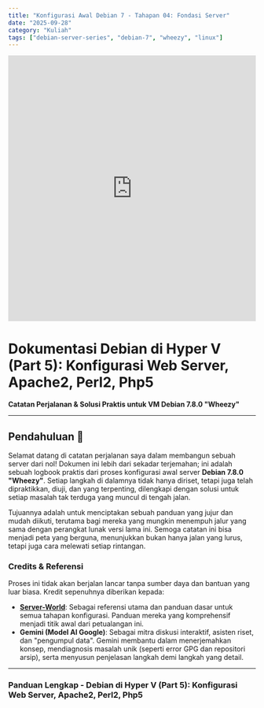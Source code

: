 ```yaml
---
title: "Konfigurasi Awal Debian 7 - Tahapan 04: Fondasi Server"
date: "2025-09-28"
category: "Kuliah"
tags: ["debian-server-series", "debian-7", "wheezy", "linux"]
---
```


<iframe src="https://www.youtube.com/embed/2nWfMydtnzc?controls=0&modestbranding=1&rel=0&disablekb=1&autoplay=0" style="display:block;margin:auto;border:none;width:100%;max-width:960px;height:540px;" allow="autoplay; encrypted-media" allowfullscreen></iframe>

# Dokumentasi Debian di Hyper V (Part 5): Konfigurasi Web Server, Apache2, Perl2, Php5
**Catatan Perjalanan & Solusi Praktis untuk VM Debian 7.8.0 "Wheezy"**

---

## Pendahuluan 🚀

Selamat datang di catatan perjalanan saya dalam membangun sebuah server dari nol! Dokumen ini lebih dari sekadar terjemahan; ini adalah sebuah logbook praktis dari proses konfigurasi awal server **Debian 7.8.0 "Wheezy"**. Setiap langkah di dalamnya tidak hanya diriset, tetapi juga telah dipraktikkan, diuji, dan yang terpenting, dilengkapi dengan solusi untuk setiap masalah tak terduga yang muncul di tengah jalan.

Tujuannya adalah untuk menciptakan sebuah panduan yang jujur dan mudah diikuti, terutama bagi mereka yang mungkin menempuh jalur yang sama dengan perangkat lunak versi lama ini. Semoga catatan ini bisa menjadi peta yang berguna, menunjukkan bukan hanya jalan yang lurus, tetapi juga cara melewati setiap rintangan.

### Credits & Referensi

Proses ini tidak akan berjalan lancar tanpa sumber daya dan bantuan yang luar biasa. Kredit sepenuhnya diberikan kepada:

* **[Server-World](https://www.server-world.info/en/note?os=Debian_7.0)**: Sebagai referensi utama dan panduan dasar untuk semua tahapan konfigurasi. Panduan mereka yang komprehensif menjadi titik awal dari petualangan ini.
* **Gemini (Model AI Google)**: Sebagai mitra diskusi interaktif, asisten riset, dan "pengumpul data". Gemini membantu dalam menerjemahkan konsep, mendiagnosis masalah unik (seperti error GPG dan repositori arsip), serta menyusun penjelasan langkah demi langkah yang detail.

---

### **Panduan Lengkap - Debian di Hyper V (Part 5): Konfigurasi Web Server, Apache2, Perl2, Php5**
